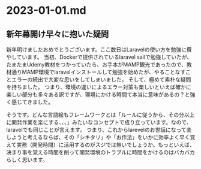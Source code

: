# 2023-01-01.md

## 新年幕開け早々に抱いた疑問

新年明けましたおめでとうございます。ここ数日はLaravelの使い方を勉強に費やしています。
当初、Dockerで提供されているlaravel sailで勉強していたが、たまたまUdemy教材をつかっていたら、お手本がMAMP観光であったので、教材通りMAMP環境でlaravelインストールして勉強を始めたが、やることなすことエラーの続出で大変な思いをしてしまいました。
そして、極めて素朴な疑問を持ちました。
つまり、環境の違いによるエラー対策も楽しいといえば確かに楽しい部分も多々ある訳ですが、環境にかける時間て本当に意味があるの？と強く感じてきました。

そうです。どんな言語絵もフレームワークとは「ルールに従うから、その分以上に開発作業を楽にする、、、」みたいなコンセプトで成り立っています。なので、laravelでも同じことが言えます。
つまり、これからlarevelのお世話になって楽しようと考えるならば、その「シキタリ」や「お作法」をいかに効率よく早く覚えて実務（開発時間）に活用するのがスジでは無いでしょうか。もっといえば、決まり事を覚える時間を削って開発環境のトラブルに時間をかけるのはバカバカらしく思います。
